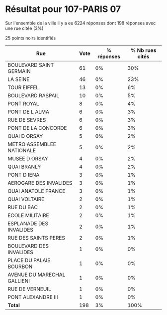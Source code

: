 # Résultat pour 107-PARIS 07

Sur l'ensemble de la ville il y a eu 6224 réponses dont 198 réponses avec une rue citée (3%)

25 points noirs identifiés

| Rue | Vote | % réponses | % Nb rues cités|
|-----|------|------------|----------------|
| BOULEVARD SAINT GERMAIN | 61 | 0% | 30%|
| LA SEINE | 46 | 0% | 23%|
| TOUR EIFFEL | 13 | 0% | 6%|
| BOULEVARD RASPAIL | 10 | 0% | 5%|
| PONT ROYAL | 8 | 0% | 4%|
| PONT DE L ALMA | 6 | 0% | 3%|
| RUE DE SEVRES | 6 | 0% | 3%|
| PONT DE LA CONCORDE | 6 | 0% | 3%|
| QUAI D ORSAY | 5 | 0% | 2%|
| METRO ASSEMBLEE NATIONALE | 5 | 0% | 2%|
| MUSEE D ORSAY | 4 | 0% | 2%|
| QUAI BRANLY | 4 | 0% | 2%|
| PONT D IENA | 3 | 0% | 1%|
| AEROGARE DES INVALIDES | 3 | 0% | 1%|
| QUAI ANATOLE FRANCE | 3 | 0% | 1%|
| QUAI VOLTAIRE | 2 | 0% | 1%|
| RUE DU BAC | 2 | 0% | 1%|
| ECOLE MILITAIRE | 2 | 0% | 1%|
| ESPLANADE DES INVALIDES | 2 | 0% | 1%|
| RUE DES SAINTS PERES | 2 | 0% | 1%|
| BOULEVARD DES INVALIDES | 1 | 0% | 0%|
| PLACE DU PALAIS BOURBON | 1 | 0% | 0%|
| AVENUE DU MARECHAL GALLIENI | 1 | 0% | 0%|
| RUE DE VERNEUIL | 1 | 0% | 0%|
| PONT ALEXANDRE III | 1 | 0% | 0%|
| **Total** | 198 | 3% | 100%|
